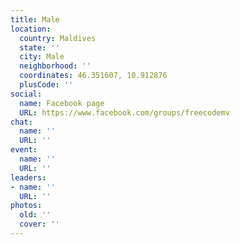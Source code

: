 ```yaml
---
title: Male
location:
  country: Maldives
  state: ''
  city: Male
  neighborhood: ''
  coordinates: 46.351607, 10.912876
  plusCode: ''
social:
  name: Facebook page
  URL: https://www.facebook.com/groups/freecodemv
chat:
  name: ''
  URL: ''
event:
  name: ''
  URL: ''
leaders:
- name: ''
  URL: ''
photos:
  old: ''
  cover: ''
---
```

